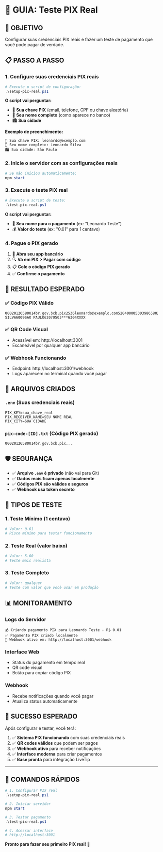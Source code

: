 # 🏦 GUIA: Teste PIX Real

## 🎯 **OBJETIVO**
Configurar suas credenciais PIX reais e fazer um teste de pagamento que você pode pagar de verdade.

## 📋 **PASSO A PASSO**

### **1. Configure suas credenciais PIX reais**
```powershell
# Execute o script de configuração:
.\setup-pix-real.ps1
```

**O script vai perguntar:**
- 🔑 **Sua chave PIX** (email, telefone, CPF ou chave aleatória)
- 👤 **Seu nome completo** (como aparece no banco)
- 🏙️ **Sua cidade**

**Exemplo de preenchimento:**
```
🔑 Sua chave PIX: leonardo@exemplo.com
👤 Seu nome completo: Leonardo Silva
🏙️ Sua cidade: São Paulo
```

### **2. Inicie o servidor com as configurações reais**
```powershell
# Se não iniciou automaticamente:
npm start
```

### **3. Execute o teste PIX real**
```powershell
# Execute o script de teste:
.\test-pix-real.ps1
```

**O script vai perguntar:**
- 👤 **Seu nome para o pagamento** (ex: "Leonardo Teste")
- 💰 **Valor do teste** (ex: "0.01" para 1 centavo)

### **4. Pague o PIX gerado**
1. 📱 **Abra seu app bancário**
2. 🔍 **Vá em PIX > Pagar com código**
3. 📋 **Cole o código PIX gerado**
4. ✅ **Confirme o pagamento**

## 🎯 **RESULTADO ESPERADO**

### ✅ **Código PIX Válido**
```
00020126580014br.gov.bcb.pix2536leonardo@exemplo.com5204000053039865802BR5914LEONARDO SILVA6009SAO PAULO62070503***6304XXXX
```

### ✅ **QR Code Visual**
- Acessível em: http://localhost:3001
- Escaneável por qualquer app bancário

### ✅ **Webhook Funcionando**
- Endpoint: http://localhost:3001/webhook
- Logs aparecem no terminal quando você pagar

## 🔧 **ARQUIVOS CRIADOS**

### **`.env`** (Suas credenciais reais)
```env
PIX_KEY=sua_chave_real
PIX_RECEIVER_NAME=SEU NOME REAL
PIX_CITY=SUA CIDADE
```

### **`pix-code-[ID].txt`** (Código PIX gerado)
```
00020126580014br.gov.bcb.pix...
```

## 🛡️ **SEGURANÇA**

- ✅ **Arquivo `.env` é privado** (não vai para Git)
- ✅ **Dados reais ficam apenas localmente**
- ✅ **Códigos PIX são válidos e seguros**
- ✅ **Webhook usa token secreto**

## 🧪 **TIPOS DE TESTE**

### **1. Teste Mínimo (1 centavo)**
```powershell
# Valor: 0.01
# Risco mínimo para testar funcionamento
```

### **2. Teste Real (valor baixo)**
```powershell
# Valor: 5.00
# Teste mais realista
```

### **3. Teste Completo**
```powershell
# Valor: qualquer
# Teste com valor que você usar em produção
```

## 📊 **MONITORAMENTO**

### **Logs do Servidor**
```
💰 Criando pagamento PIX para Leonardo Teste - R$ 0.01
✅ Pagamento PIX criado localmente
🔗 Webhook ativo em: http://localhost:3001/webhook
```

### **Interface Web**
- Status do pagamento em tempo real
- QR code visual
- Botão para copiar código PIX

### **Webhook**
- Recebe notificações quando você pagar
- Atualiza status automaticamente

## 🎉 **SUCESSO ESPERADO**

Após configurar e testar, você terá:

1. ✅ **Sistema PIX funcionando** com suas credenciais reais
2. ✅ **QR codes válidos** que podem ser pagos
3. ✅ **Webhook ativo** para receber notificações
4. ✅ **Interface moderna** para criar pagamentos
5. ✅ **Base pronta** para integração LiveTip

---

## 🚀 **COMANDOS RÁPIDOS**

```powershell
# 1. Configurar PIX real
.\setup-pix-real.ps1

# 2. Iniciar servidor
npm start

# 3. Testar pagamento
.\test-pix-real.ps1

# 4. Acessar interface
# http://localhost:3001
```

**Pronto para fazer seu primeiro PIX real! 🎯**
